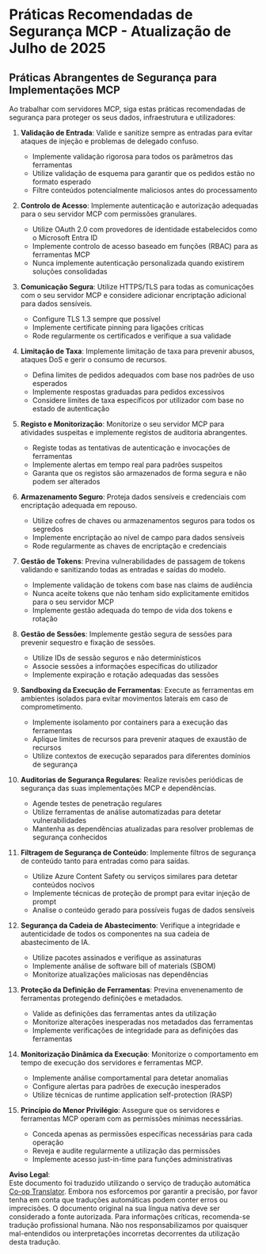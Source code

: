 <!--
CO_OP_TRANSLATOR_METADATA:
{
  "original_hash": "c3f4ea5732d64bf965e8aa2907759709",
  "translation_date": "2025-07-16T23:11:26+00:00",
  "source_file": "02-Security/mcp-security-best-practices-2025.md",
  "language_code": "pt"
}
-->
# Práticas Recomendadas de Segurança MCP - Atualização de Julho de 2025

## Práticas Abrangentes de Segurança para Implementações MCP

Ao trabalhar com servidores MCP, siga estas práticas recomendadas de segurança para proteger os seus dados, infraestrutura e utilizadores:

1. **Validação de Entrada**: Valide e sanitize sempre as entradas para evitar ataques de injeção e problemas de delegado confuso.
   - Implemente validação rigorosa para todos os parâmetros das ferramentas
   - Utilize validação de esquema para garantir que os pedidos estão no formato esperado
   - Filtre conteúdos potencialmente maliciosos antes do processamento

2. **Controlo de Acesso**: Implemente autenticação e autorização adequadas para o seu servidor MCP com permissões granulares.
   - Utilize OAuth 2.0 com provedores de identidade estabelecidos como o Microsoft Entra ID
   - Implemente controlo de acesso baseado em funções (RBAC) para as ferramentas MCP
   - Nunca implemente autenticação personalizada quando existirem soluções consolidadas

3. **Comunicação Segura**: Utilize HTTPS/TLS para todas as comunicações com o seu servidor MCP e considere adicionar encriptação adicional para dados sensíveis.
   - Configure TLS 1.3 sempre que possível
   - Implemente certificate pinning para ligações críticas
   - Rode regularmente os certificados e verifique a sua validade

4. **Limitação de Taxa**: Implemente limitação de taxa para prevenir abusos, ataques DoS e gerir o consumo de recursos.
   - Defina limites de pedidos adequados com base nos padrões de uso esperados
   - Implemente respostas graduadas para pedidos excessivos
   - Considere limites de taxa específicos por utilizador com base no estado de autenticação

5. **Registo e Monitorização**: Monitorize o seu servidor MCP para atividades suspeitas e implemente registos de auditoria abrangentes.
   - Registe todas as tentativas de autenticação e invocações de ferramentas
   - Implemente alertas em tempo real para padrões suspeitos
   - Garanta que os registos são armazenados de forma segura e não podem ser alterados

6. **Armazenamento Seguro**: Proteja dados sensíveis e credenciais com encriptação adequada em repouso.
   - Utilize cofres de chaves ou armazenamentos seguros para todos os segredos
   - Implemente encriptação ao nível de campo para dados sensíveis
   - Rode regularmente as chaves de encriptação e credenciais

7. **Gestão de Tokens**: Previna vulnerabilidades de passagem de tokens validando e sanitizando todas as entradas e saídas do modelo.
   - Implemente validação de tokens com base nas claims de audiência
   - Nunca aceite tokens que não tenham sido explicitamente emitidos para o seu servidor MCP
   - Implemente gestão adequada do tempo de vida dos tokens e rotação

8. **Gestão de Sessões**: Implemente gestão segura de sessões para prevenir sequestro e fixação de sessões.
   - Utilize IDs de sessão seguros e não determinísticos
   - Associe sessões a informações específicas do utilizador
   - Implemente expiração e rotação adequadas das sessões

9. **Sandboxing da Execução de Ferramentas**: Execute as ferramentas em ambientes isolados para evitar movimentos laterais em caso de comprometimento.
   - Implemente isolamento por containers para a execução das ferramentas
   - Aplique limites de recursos para prevenir ataques de exaustão de recursos
   - Utilize contextos de execução separados para diferentes domínios de segurança

10. **Auditorias de Segurança Regulares**: Realize revisões periódicas de segurança das suas implementações MCP e dependências.
    - Agende testes de penetração regulares
    - Utilize ferramentas de análise automatizadas para detetar vulnerabilidades
    - Mantenha as dependências atualizadas para resolver problemas de segurança conhecidos

11. **Filtragem de Segurança de Conteúdo**: Implemente filtros de segurança de conteúdo tanto para entradas como para saídas.
    - Utilize Azure Content Safety ou serviços similares para detetar conteúdos nocivos
    - Implemente técnicas de proteção de prompt para evitar injeção de prompt
    - Analise o conteúdo gerado para possíveis fugas de dados sensíveis

12. **Segurança da Cadeia de Abastecimento**: Verifique a integridade e autenticidade de todos os componentes na sua cadeia de abastecimento de IA.
    - Utilize pacotes assinados e verifique as assinaturas
    - Implemente análise de software bill of materials (SBOM)
    - Monitorize atualizações maliciosas nas dependências

13. **Proteção da Definição de Ferramentas**: Previna envenenamento de ferramentas protegendo definições e metadados.
    - Valide as definições das ferramentas antes da utilização
    - Monitorize alterações inesperadas nos metadados das ferramentas
    - Implemente verificações de integridade para as definições das ferramentas

14. **Monitorização Dinâmica da Execução**: Monitorize o comportamento em tempo de execução dos servidores e ferramentas MCP.
    - Implemente análise comportamental para detetar anomalias
    - Configure alertas para padrões de execução inesperados
    - Utilize técnicas de runtime application self-protection (RASP)

15. **Princípio do Menor Privilégio**: Assegure que os servidores e ferramentas MCP operam com as permissões mínimas necessárias.
    - Conceda apenas as permissões específicas necessárias para cada operação
    - Reveja e audite regularmente a utilização das permissões
    - Implemente acesso just-in-time para funções administrativas

**Aviso Legal**:  
Este documento foi traduzido utilizando o serviço de tradução automática [Co-op Translator](https://github.com/Azure/co-op-translator). Embora nos esforcemos por garantir a precisão, por favor tenha em conta que traduções automáticas podem conter erros ou imprecisões. O documento original na sua língua nativa deve ser considerado a fonte autorizada. Para informações críticas, recomenda-se tradução profissional humana. Não nos responsabilizamos por quaisquer mal-entendidos ou interpretações incorretas decorrentes da utilização desta tradução.